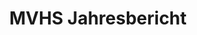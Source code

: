 ---
title: 'MVHS Jahresbericht'
pubDate: 'Feb 02 2024'
heroImage: '/assets/design/MVHS/Cover_MVHS.jpg'
altText: 'Cover des Jahresberichtes der MVHS'
text: |
  Der Jahresbericht der Münchner Volkshochschule stellt eine Zusammenfassung des ganzen Jahres der MVHS vor. Von Krisen über Mensch und Natur bis hin zu Schulabschlüssen wird hier über alles berichtet, was im letzten Jahr die MVHS bewegt hat. Das Layout ist schlicht, modern und teilweise recht kleinteilig mit vielen Informationen zu den jeweiligen Themen. Konträr dazu ist die Titelstory mit großzügigen Bildern und kleinen Wissenskästen auflockernd und läd zum stöbern ein.
images:
  - '/assets/design/MVHS/MVHS_2023_08-09.jpg'
  - '/assets/design/MVHS/MVHS_2023_28-29.jpg'
copyright: 'Storyboard GmbH'
---